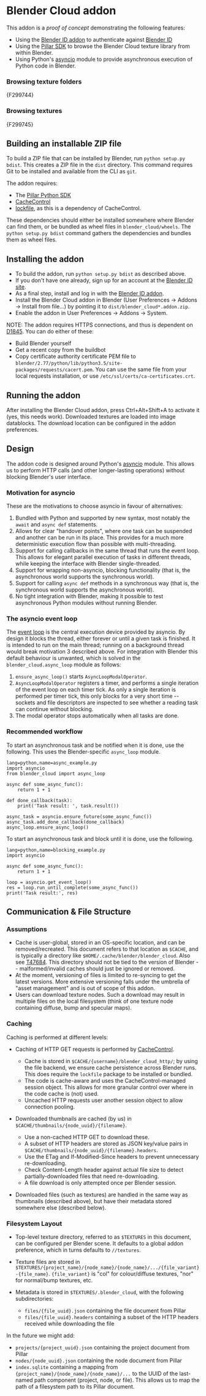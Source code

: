 Blender Cloud addon
===================

This addon is a *proof of concept* demonstrating the following features:

* Using the [Blender ID addon](https://developer.blender.org/diffusion/BIA/)
  to authenticate against [Blender ID](https://www.blender.org/id/)
* Using the [Pillar SDK](https://github.com/armadillica/pillar-python-sdk)
  to browse the Blender Cloud texture library from within Blender.
* Using Python's [asyncio](https://docs.python.org/3/library/asyncio.html)
  module to provide asynchronous execution of Python code in Blender.


### Browsing texture folders

{F299744}

### Browsing textures

{F299745}


Building an installable ZIP file
--------------------------------

To build a ZIP file that can be installed by Blender, run
`python setup.py bdist`. This creates a ZIP file in the `dist`
directory. This command requires Git to be installed and available
from the CLI as `git`.

The addon requires:

* The [Pillar Python SDK](https://github.com/armadillica/pillar-python-sdk)
* [CacheControl](https://pypi.python.org/pypi/CacheControl)
* [lockfile](https://pypi.python.org/pypi/lockfile), as this is a
  dependency of CacheControl.

These dependencies should either be installed somewhere where Blender
can find them, or be bundled as wheel files in `blender_cloud/wheels`.
The `python setup.py bdist` command gathers the dependencies and bundles
them as wheel files.

Installing the addon
--------------------

* To build the addon, run `python setup.py bdist` as described above.
* If you don't have one already, sign up for an account at
  the [Blender ID site](https://www.blender.org/id/).
* As a final step, install and log in with the
  [Blender ID addon](https://developer.blender.org/diffusion/BIA/).
* Install the Blender Cloud addon in Blender (User Preferences →
  Addons → Install from file...) by pointing it to
  `dist/blender_cloud*.addon.zip`.
* Enable the addon in User Preferences → Addons → System.

NOTE: The addon requires HTTPS connections, and thus is dependent on
[D1845](https://developer.blender.org/D1845). You can do either of
these:

* Build Blender yourself
* Get a recent copy from the buildbot
* Copy certificate authority certificate PEM file to
  `blender/2.77/python/lib/python3.5/site-packages/requests/cacert.pem`.
  You can use the same file from your local requests installation, or
  use `/etc/ssl/certs/ca-certificates.crt`.

Running the addon
-----------------

After installing the Blender Cloud addon, press Ctrl+Alt+Shift+A to
activate it (yes, this needs work). Downloaded textures are loaded into
image datablocks. The download location can be configured in the addon
preferences.


Design
------

The addon code is designed around Python's [asyncio](https://docs.python.org/3/library/asyncio.html)
module. This allows us to perform HTTP calls (and other longer-lasting
operations) without blocking Blender's user interface.

### Motivation for asyncio

These are the motivations to choose asyncio in favour of alternatives:

1. Bundled with Python and supported by new syntax, most notably the
   `await` and `async def` statements.
2. Allows for clear "handover points", where one task can be suspended
   and another can be run in its place. This provides for a much more
   deterministic execution flow than possible with multi-threading.
3. Support for calling callbacks in the same thread that runs the event
   loop. This allows for elegant parallel execution of tasks in different
   threads, while keeping the interface with Blender single-threaded.
4. Support for wrapping non-asyncio, blocking functionality (that is,
   the asynchronous world supports the synchronous world).
5. Support for calling `async def` methods in a synchronous way (that is,
   the synchronous world supports the asynchronous world).
6. No tight integration with Blender, making it possible to test
   asynchronous Python modules without running Blender.

### The asyncio event loop

The [event loop](https://docs.python.org/3/library/asyncio-eventloop.html)
is the central execution device provided by asyncio. By design it blocks
the thread, either forever or until a given task is finished. It is
intended to run on the main thread; running on a background
thread would break motivation 3 described above. For integration with
Blender this default behaviour is unwanted, which is solved in the
`blender_cloud.async_loop` module as follows:

1. `ensure_async_loop()` starts `AsyncLoopModalOperator`.
2. `AsyncLoopModalOperator` registers a timer, and performs a single
   iteration of the event loop on each timer tick.
   As only a single iteration is performed per timer tick, this only
   blocks for a very short time -- sockets and file descriptors are
   inspected to see whether a reading task can continue without
   blocking.
3. The modal operator stops automatically when all tasks are done.


### Recommended workflow

To start an asynchronous task and be notified when it is done, use the
following. This uses the Blender-specific `async_loop` module.


    lang=python,name=async_example.py
    import asyncio
    from blender_cloud import async_loop

    async def some_async_func():
        return 1 + 1

    def done_callback(task):
        print('Task result: ', task.result())

    async_task = asyncio.ensure_future(some_async_func())
    async_task.add_done_callback(done_callback)
    async_loop.ensure_async_loop()

To start an asynchronous task and block until it is done, use the
following.

    lang=python,name=blocking_example.py
    import asyncio

    async def some_async_func():
        return 1 + 1

    loop = asyncio.get_event_loop()
    res = loop.run_until_complete(some_async_func())
    print('Task result:', res)


Communication & File Structure
------------------------------

### Assumptions

* Cache is user-global, stored in an OS-specific location, and can be removed/recreated. This
  document refers to that location as `$CACHE`, and is typically a directory like
  `$HOME/.cache/blender/blender_cloud`. Also see
   [T47684](https://developer.blender.org/T47684). This directory should not be tied to the
   version of Blender -- malformed/invalid caches should just be ignored or removed.
* At the moment, versioning of files is limited to re-syncing to get the latest versions. More
  extensive versioning falls under the umbrella of "asset management" and is out of scope of
  this addon.
* Users can download texture nodes. Such a download may result in multiple files on the local
  filesystem (think of one texture node containing diffuse, bump and specular maps).

### Caching

Caching is performed at different levels:

* Caching of HTTP GET requests is performed by [CacheControl](https://cachecontrol.readthedocs.org/).
  
    * Cache is stored in `$CACHE/{username}/blender_cloud_http/`; by using the file
      backend, we ensure cache persistence across Blender runs. This
      does require the `lockfile` package to be installed or bundled.
    * The code is cache-aware and uses the CacheControl-managed session object.
      This allows for more granular control over where in the code cache is (not) used.
    * Uncached HTTP requests user another session object to allow
      connection pooling.

* Downloaded thumbnails are cached (by us) in `$CACHE/thumbnails/{node_uuid}/{filename}`.

    * Use a non-cached HTTP GET to download these.
    * A subset of HTTP headers are stored as JSON key/value pairs in `$CACHE/thumbnails/{node_uuid}/{filename}.headers`.
    * Use the ETag and If-Modified-Since headers to prevent unnecessary re-downloading.
    * Check Content-Length header against actual file size to detect partially-downloaded files that need re-downloading.
    * A file download is only attempted once per Blender session.
    
* Downloaded files (such as textures) are handled in the same way as thumbnails (described above),
  but have their metadata stored somewhere else (described below).

### Filesystem Layout

* Top-level texture directory, referred to as `$TEXTURES` in this document, can be configured per
  Blender scene. It  defaults to a global addon preference, which in turns defaults to `//textures`.
* Texture files are stored in `$TEXTURES/{project_name}/{node_name}/{node_name}/.../{file_variant}-{file_name}`.
  `{file_variant}` is "col" for colour/diffuse textures, "nor" for normal/bump textures, etc.
* Metadata is stored in `$TEXTURES/.blender_cloud`, with the following subdirectories:

    * `files/{file_uuid}.json` containing the file document from Pillar
    * `files/{file_uuid}.headers` containing a subset of the HTTP headers received while downloading the file

In the future we might add:

* `projects/{project_uuid}.json` containing the project document from Pillar
* `nodes/{node_uuid}.json` containing the node document from Pillar
* `index.sqlite` containing a mapping from `{project_name}/{node_name}/{node_name}/...`
  to the UUID of the last-named path component (project, node, or file). This allows us
  to map the path of a filesystem path to its Pillar document.

